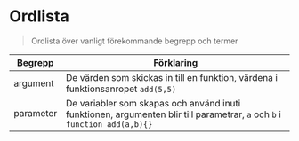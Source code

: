 # Ordlista
> Ordlista över vanligt förekommande begrepp och termer


| Begrepp   | Förklaring |
| -------   | -----------|
| argument  | De värden som skickas in till en funktion, värdena i funktionsanropet `add(5,5)` |
| parameter | De variabler som skapas och använd inuti funktionen, argumenten blir till parametrar, `a` och `b` i `function add(a,b){}` |
